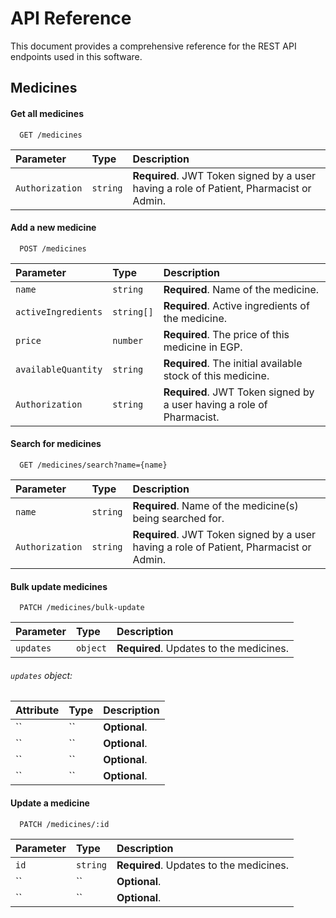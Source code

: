 # API Reference

This document provides a comprehensive reference for the REST API endpoints used in this software.

## Medicines

#### Get all medicines

```http
  GET /medicines
```

| Parameter       | Type     | Description                                                                             |
| :-------------- | :------- | :-------------------------------------------------------------------------------------- |
| `Authorization` | `string` | **Required**. JWT Token signed by a user having a role of Patient, Pharmacist or Admin. |

#### Add a new medicine

```http
  POST /medicines
```

| Parameter           | Type       | Description                                                           |
| :------------------ | :--------- | :-------------------------------------------------------------------- |
| `name`              | `string`   | **Required**. Name of the medicine.                                   |
| `activeIngredients` | `string[]` | **Required**. Active ingredients of the medicine.                     |
| `price`             | `number`   | **Required**. The price of this medicine in EGP.                      |
| `availableQuantity` | `string`   | **Required**. The initial available stock of this medicine.           |
| `Authorization`     | `string`   | **Required**. JWT Token signed by a user having a role of Pharmacist. |

#### Search for medicines

```http
  GET /medicines/search?name={name}
```

| Parameter       | Type     | Description                                                                             |
| :-------------- | :------- | :-------------------------------------------------------------------------------------- |
| `name`          | `string` | **Required**. Name of the medicine(s) being searched for.                               |
| `Authorization` | `string` | **Required**. JWT Token signed by a user having a role of Patient, Pharmacist or Admin. |

#### Bulk update medicines

```http
  PATCH /medicines/bulk-update
```

| Parameter | Type     | Description                             |
| :-------- | :------- | :-------------------------------------- |
| `updates` | `object` | **Required**. Updates to the medicines. |

###### `updates` object:

| Attribute | Type | Description   |
| :-------- | :--- | :------------ |
| ``        | ``   | **Optional**. |
| ``        | ``   | **Optional**. |
| ``        | ``   | **Optional**. |
| ``        | ``   | **Optional**. |

#### Update a medicine

```http
  PATCH /medicines/:id
```

| Parameter | Type     | Description                             |
| :-------- | :------- | :-------------------------------------- |
| `id`      | `string` | **Required**. Updates to the medicines. |
| ``        | ``       | **Optional**.                           |
| ``        | ``       | **Optional**.                           |
